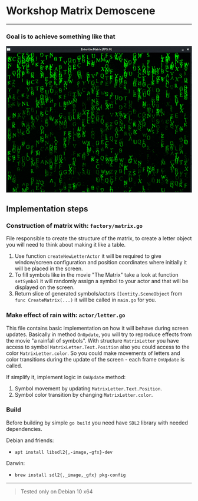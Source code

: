 # Workshop Matrix Demoscene
___

### Goal is to achieve something like that

![Rainfall of symbols like in the Matrix](./assets/example.gif "matrix_example")

## Implementation steps

### Construction of matrix with: `factory/matrix.go`
File responsible to create the structure of the matrix, to create a letter object you will need to think about making it like a table.

1. Use function `createNewLetterActor` it will be required to give window/screen configuration and position coordinates where initially it will be placed in the screen.
2. To fill symbols like in the movie "The Matrix" take a look at function `setSymbol` it will randomly assign a symbol to your actor and that will be displayed on the screen.
3. Return slice of generated symbols/actors `[]entity.SceneObject` from `func CreateMatrix(...)` it will be called in `main.go` for you.

### Make effect of rain with: `actor/letter.go`
This file contains basic implementation on how it will behave during screen updates.
Basically in method `OnUpdate`, you will try to reproduce effects from the movie "a rainfall of symbols".
With structure `MatrixLetter` you have access to symbol `MatrixLetter.Text.Position` also you could access to the color `MatrixLetter.color`.
So you could make movements of letters and color transitions during the update of the screen - each frame `OnUpdate` is called.

If simplify it, implement logic in `OnUpdate` method:
1. Symbol movement by updating `MatrixLetter.Text.Position`.
2. Symbol color transition by changing `MatrixLetter.color`.

### Build

Before building by simple `go build` you need have `SDL2` library with needed dependencies.

Debian and friends: 
* ```apt install libsdl2{,-image,-gfx}-dev```

Darwin:
* ```brew install sdl2{,_image,_gfx} pkg-config```

___
> Tested only on Debian 10 x64

